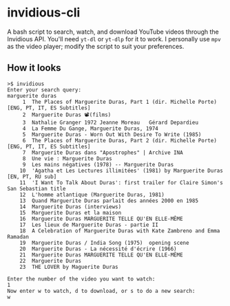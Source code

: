 # invidious-cli

A bash script to search, watch, and download YouTube videos through the Invidious API. You'll need ```yt-dl``` or ```yt-dlp``` for it to work. I personally use ```mpv``` as the video player; modify the script to suit your preferences.

## How it looks
```
>$ invidious 
Enter your search query:
marguerite duras
     1	The Places of Marguerite Duras, Part 1 (dir. Michelle Porte) [ENG, PT, IT, ES Subtitles]
     2	Marguerite Duras 📽(films)
     3	Nathalie Granger 1972 Jeanne Moreau   Gérard Depardieu
     4	La Femme Du Gange, Marguerite Duras, 1974
     5	Marguerite Duras - Worn Out With Desire To Write (1985)
     6	The Places of Marguerite Duras, Part 2 (dir. Michelle Porte) [ENG, PT, IT, ES Subtitles]
     7	Marguerite Duras dans "Apostrophes" | Archive INA
     8	Une vie : Marguerite Duras
     9	Les mains négatives (1978) -- Marguerite Duras
    10	'Agatha et Les Lectures illimitées' (1981) by Marguerite Duras [EN, PT, RU sub]
    11	'I Want To Talk About Duras': first trailer for Claire Simon's San Sebastian title
    12	L'homme atlantique (Marguerite Duras, 1981)
    13	Quand Marguerite Duras parlait des années 2000 en 1985
    14	Marguerite Duras (interviews)
    15	Marguerite Duras et la maison
    16	Marguerite Duras MARGUERITE TELLE QU'EN ELLE-MÊME
    17	Les lieux de Marguerite Duras - partie II
    18	A Celebration of Marguerite Duras with Kate Zambreno and Emma Ramadan
    19	Marguerite Duras / India Song (1975)  opening scene
    20	Marguerite Duras - La nécessité d'écrire (1966)
    21	Marguerite Duras MARGUERITE TELLE QU'EN ELLE-MÊME
    22	Marguerite Duras
    23	THE LOVER by Maguerite Duras 

Enter the number of the video you want to watch:
1
Now enter w to watch, d to download, or s to do a new search:
w
```

